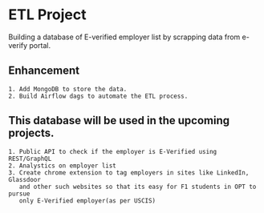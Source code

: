 # ETL Project
  Building a database of E-verified employer list by scrapping data from e-verify portal. 
  ## Enhancement
    1. Add MongoDB to store the data.
    2. Build Airflow dags to automate the ETL process. 
    
  ## This database will be used in the upcoming projects. 
    1. Public API to check if the employer is E-Verified using REST/GraphQL
    2. Analystics on employer list
    3. Create chrome extension to tag employers in sites like LinkedIn, Glassdoor 
       and other such websites so that its easy for F1 students in OPT to pursue 
       only E-Verified employer(as per USCIS)
